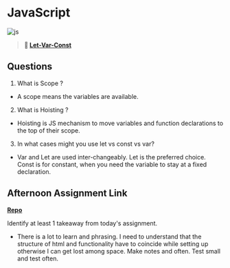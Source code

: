 # JavaScript

![js](https://bcw.blob.core.windows.net/public/img/courses/js.gif)

> **📖 [Let-Var-Const](https://codeworksacademy.com/fs-student-guide/resources/wk2/01-Let-Var-Const)**

## Questions

1. What is Scope ? 

- A scope means the variables are available.

2. What is Hoisting ?

- Hoisting is JS mechanism to move variables and function declarations to the top of their scope. 

3. In what cases might you use let vs const vs var?

- Var and Let are used inter-changeably. Let is the preferred choice. Const is for constant, when you need the variable to stay at a fixed declaration.

## Afternoon Assignment Link

**[Repo](https://github.com/Linda-Taing/ScoreBoard-Lab)**

Identify at least 1 takeaway from today's assignment.

- There is a lot to learn and phrasing. I need to understand that the structure of html and functionality have to coincide while setting up otherwise I can get lost among space. Make notes and often. Test small and test often.
